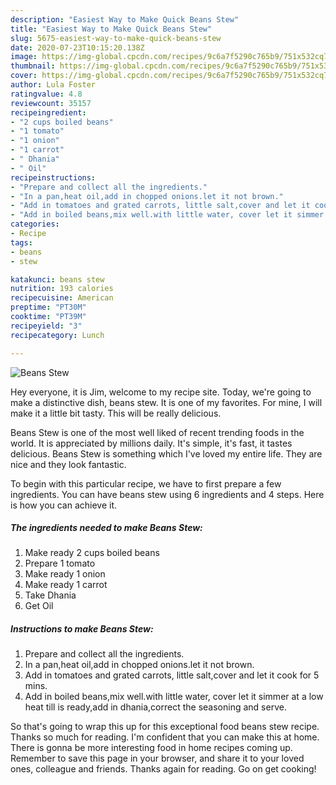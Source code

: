 ```yaml
---
description: "Easiest Way to Make Quick Beans Stew"
title: "Easiest Way to Make Quick Beans Stew"
slug: 5675-easiest-way-to-make-quick-beans-stew
date: 2020-07-23T10:15:20.138Z
image: https://img-global.cpcdn.com/recipes/9c6a7f5290c765b9/751x532cq70/beans-stew-recipe-main-photo.jpg
thumbnail: https://img-global.cpcdn.com/recipes/9c6a7f5290c765b9/751x532cq70/beans-stew-recipe-main-photo.jpg
cover: https://img-global.cpcdn.com/recipes/9c6a7f5290c765b9/751x532cq70/beans-stew-recipe-main-photo.jpg
author: Lula Foster
ratingvalue: 4.8
reviewcount: 35157
recipeingredient:
- "2 cups boiled beans"
- "1 tomato"
- "1 onion"
- "1 carrot"
- " Dhania"
- " Oil"
recipeinstructions:
- "Prepare and collect all the ingredients."
- "In a pan,heat oil,add in chopped onions.let it not brown."
- "Add in tomatoes and grated carrots, little salt,cover and let it cook for 5 mins."
- "Add in boiled beans,mix well.with little water, cover let it simmer at a low heat till is ready,add in dhania,correct the seasoning and serve."
categories:
- Recipe
tags:
- beans
- stew

katakunci: beans stew 
nutrition: 193 calories
recipecuisine: American
preptime: "PT30M"
cooktime: "PT39M"
recipeyield: "3"
recipecategory: Lunch

---
```



![Beans Stew](https://img-global.cpcdn.com/recipes/9c6a7f5290c765b9/751x532cq70/beans-stew-recipe-main-photo.jpg)

Hey everyone, it is Jim, welcome to my recipe site. Today, we're going to make a distinctive dish, beans stew. It is one of my favorites. For mine, I will make it a little bit tasty. This will be really delicious.



Beans Stew is one of the most well liked of recent trending foods in the world. It is appreciated by millions daily. It's simple, it's fast, it tastes delicious. Beans Stew is something which I've loved my entire life. They are nice and they look fantastic.


To begin with this particular recipe, we have to first prepare a few ingredients. You can have beans stew using 6 ingredients and 4 steps. Here is how you can achieve it.

<!--inarticleads1-->

##### The ingredients needed to make Beans Stew:

1. Make ready 2 cups boiled beans
1. Prepare 1 tomato
1. Make ready 1 onion
1. Make ready 1 carrot
1. Take  Dhania
1. Get  Oil




<!--inarticleads2-->

##### Instructions to make Beans Stew:

1. Prepare and collect all the ingredients.
1. In a pan,heat oil,add in chopped onions.let it not brown.
1. Add in tomatoes and grated carrots, little salt,cover and let it cook for 5 mins.
1. Add in boiled beans,mix well.with little water, cover let it simmer at a low heat till is ready,add in dhania,correct the seasoning and serve.




So that's going to wrap this up for this exceptional food beans stew recipe. Thanks so much for reading. I'm confident that you can make this at home. There is gonna be more interesting food in home recipes coming up. Remember to save this page in your browser, and share it to your loved ones, colleague and friends. Thanks again for reading. Go on get cooking!
